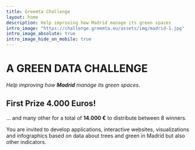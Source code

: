 ```yaml
---
title: Greemta Challenge
layout: home
description: Help improving how Madrid manage its green spaces
intro_image: "https://challenge.greemta.eu/assets/img/madrid-1.jpg"
intro_image_absolute: true
intro_image_hide_on_mobile: true
---
```


# A GREEN DATA CHALLENGE
*Help improving how **Madrid** manage its green spaces.*

## First Prize 4.000 Euros!
... and many other for a total of **14.000 &euro;** to distribute between 8 winners.

You are invited to develop applications, interactive websites, visualizations and infographics based on data about trees and green in Madrid but also other indicators.
